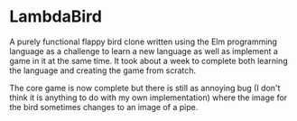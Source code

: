 # LambdaBird
A purely functional flappy bird clone written using the Elm programming language as a challenge to learn a new language as well as implement a game in it at the same time. It took about a week to complete both learning the language and creating the game from scratch.

The core game is now complete but there is still as annoying bug (I don't think it is anything to do with my own implementation) where the image for the bird sometimes changes to an image of a pipe.

